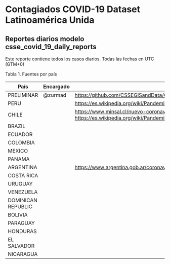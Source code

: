# Contagiados COVID-19 Dataset Latinoamérica Unida

## Reportes diarios modelo csse_covid_19_daily_reports

Este reporte contiene todos los casos diarios. Todas las fechas en UTC (GTM+0)



Tabla 1. Fuentes por país

País | Encargado | Fuente
--- | --- | --- 
PRELIMINAR | @zurmad | https://github.com/CSSEGISandData/COVID-19
PERU | | https://es.wikipedia.org/wiki/Pandemia_de_enfermedad_por_coronavirus_de_2020_en_Per%C3%BA
CHILE | | https://www.minsal.cl/nuevo-coronavirus-2019-ncov/casos-confirmados-en-chile-covid-19/ https://es.wikipedia.org/wiki/Pandemia_de_enfermedad_por_coronavirus_de_2020_en_Chile
BRAZIL | |
ECUADOR | |
COLOMBIA | |
MEXICO | |
PANAMA | |
ARGENTINA | | https://www.argentina.gob.ar/coronavirus/informe-diario
COSTA RICA | |
URUGUAY | |
VENEZUELA | |
DOMINICAN REPUBLIC |  |
BOLIVIA | |
PARAGUAY | |
HONDURAS | |
EL SALVADOR | |
NICARAGUA | |
